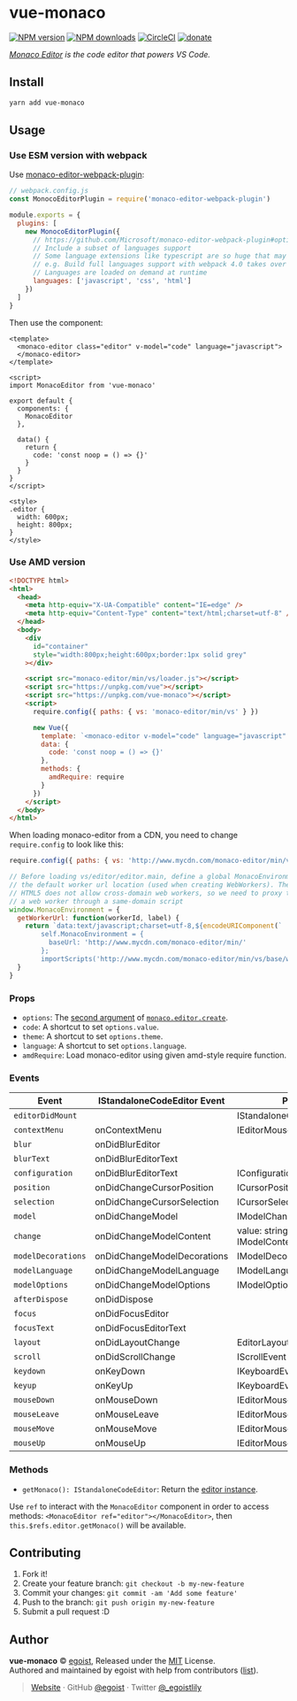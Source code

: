 # vue-monaco

[![NPM version](https://img.shields.io/npm/v/vue-monaco.svg?style=flat)](https://npmjs.com/package/vue-monaco) [![NPM downloads](https://img.shields.io/npm/dm/vue-monaco.svg?style=flat)](https://npmjs.com/package/vue-monaco) [![CircleCI](https://circleci.com/gh/egoist/vue-monaco/tree/master.svg?style=shield)](https://circleci.com/gh/egoist/vue-monaco/tree/master) [![donate](https://img.shields.io/badge/$-donate-ff69b4.svg?maxAge=2592000&style=flat)](https://github.com/egoist/donate)

_[Monaco Editor](https://github.com/Microsoft/monaco-editor) is the code editor that powers VS Code._

## Install

```bash
yarn add vue-monaco
```

## Usage

### Use ESM version with webpack

Use [monaco-editor-webpack-plugin](https://github.com/Microsoft/monaco-editor-webpack-plugin):

```js
// webpack.config.js
const MonocoEditorPlugin = require('monaco-editor-webpack-plugin')

module.exports = {
  plugins: [
    new MonocoEditorPlugin({
      // https://github.com/Microsoft/monaco-editor-webpack-plugin#options
      // Include a subset of languages support
      // Some language extensions like typescript are so huge that may impact build performance
      // e.g. Build full languages support with webpack 4.0 takes over 80 seconds
      // Languages are loaded on demand at runtime
      languages: ['javascript', 'css', 'html']
    })
  ]
}
```

Then use the component:

```vue
<template>
  <monaco-editor class="editor" v-model="code" language="javascript">
  </monaco-editor>
</template>

<script>
import MonacoEditor from 'vue-monaco'

export default {
  components: {
    MonacoEditor
  },

  data() {
    return {
      code: 'const noop = () => {}'
    }
  }
}
</script>

<style>
.editor {
  width: 600px;
  height: 800px;
}
</style>
```

### Use AMD version

```html
<!DOCTYPE html>
<html>
  <head>
    <meta http-equiv="X-UA-Compatible" content="IE=edge" />
    <meta http-equiv="Content-Type" content="text/html;charset=utf-8" />
  </head>
  <body>
    <div
      id="container"
      style="width:800px;height:600px;border:1px solid grey"
    ></div>

    <script src="monaco-editor/min/vs/loader.js"></script>
    <script src="https://unpkg.com/vue"></script>
    <script src="https://unpkg.com/vue-monaco"></script>
    <script>
      require.config({ paths: { vs: 'monaco-editor/min/vs' } })

      new Vue({
        template: `<monaco-editor v-model="code" language="javascript" :amdRequire="amdRequire" />`,
        data: {
          code: 'const noop = () => {}'
        },
        methods: {
          amdRequire: require
        }
      })
    </script>
  </body>
</html>
```

When loading monaco-editor from a CDN, you need to change `require.config` to look like this:

```js
require.config({ paths: { vs: 'http://www.mycdn.com/monaco-editor/min/vs' } })

// Before loading vs/editor/editor.main, define a global MonacoEnvironment that overwrites
// the default worker url location (used when creating WebWorkers). The problem here is that
// HTML5 does not allow cross-domain web workers, so we need to proxy the instantiation of
// a web worker through a same-domain script
window.MonacoEnvironment = {
  getWorkerUrl: function(workerId, label) {
    return `data:text/javascript;charset=utf-8,${encodeURIComponent(`
        self.MonacoEnvironment = {
          baseUrl: 'http://www.mycdn.com/monaco-editor/min/'
        };
        importScripts('http://www.mycdn.com/monaco-editor/min/vs/base/worker/workerMain.js');`)}`
  }
}
```

### Props

- `options`: The [second argument](https://microsoft.github.io/monaco-editor/api/interfaces/monaco.editor.ieditorconstructionoptions.html) of [`monaco.editor.create`](https://microsoft.github.io/monaco-editor/api/modules/monaco.editor.html#create).
- `code`: A shortcut to set `options.value`.
- `theme`: A shortcut to set `options.theme`.
- `language`: A shortcut to set `options.language`.
- `amdRequire`: Load monaco-editor using given amd-style require function.

### Events

| Event              | IStandaloneCodeEditor Event | Parameters                                  |
| ------------------ | --------------------------- | ------------------------------------------- |
| `editorDidMount`   |                             | IStandaloneCodeEditor                       |
| `contextMenu`      | onContextMenu               | IEditorMouseEvent                           |
| `blur`             | onDidBlurEditor             |                                             |
| `blurText`         | onDidBlurEditorText         |                                             |
| `configuration`    | onDidBlurEditorText         | IConfigurationChangedEvent                  |
| `position`         | onDidChangeCursorPosition   | ICursorPositionChangedEvent                 |
| `selection`        | onDidChangeCursorSelection  | ICursorSelectionChangedEvent                |
| `model`            | onDidChangeModel            | IModelChangedEvent                          |
| `change`           | onDidChangeModelContent     | value: string, e: IModelContentChangedEvent |
| `modelDecorations` | onDidChangeModelDecorations | IModelDecorationsChangedEvent               |
| `modelLanguage`    | onDidChangeModelLanguage    | IModelLanguageChangedEvent                  |
| `modelOptions`     | onDidChangeModelOptions     | IModelOptionsChangedEvent                   |
| `afterDispose`     | onDidDispose                |                                             |
| `focus`            | onDidFocusEditor            |                                             |
| `focusText`        | onDidFocusEditorText        |                                             |
| `layout`           | onDidLayoutChange           | EditorLayoutInfo                            |
| `scroll`           | onDidScrollChange           | IScrollEvent                                |
| `keydown`          | onKeyDown                   | IKeyboardEvent                              |
| `keyup`            | onKeyUp                     | IKeyboardEvent                              |
| `mouseDown`        | onMouseDown                 | IEditorMouseEvent                           |
| `mouseLeave`       | onMouseLeave                | IEditorMouseEvent                           |
| `mouseMove`        | onMouseMove                 | IEditorMouseEvent                           |
| `mouseUp`          | onMouseUp                   | IEditorMouseEvent                           |

### Methods

- `getMonaco(): IStandaloneCodeEditor`: Return the [editor instance](https://microsoft.github.io/monaco-editor/api/interfaces/monaco.editor.istandalonecodeeditor.html).

Use `ref` to interact with the `MonacoEditor` component in order to access methods: `<MonacoEditor ref="editor"></MonacoEditor>`, then `this.$refs.editor.getMonaco()` will be available.

## Contributing

1. Fork it!
2. Create your feature branch: `git checkout -b my-new-feature`
3. Commit your changes: `git commit -am 'Add some feature'`
4. Push to the branch: `git push origin my-new-feature`
5. Submit a pull request :D

## Author

**vue-monaco** © [egoist](https://github.com/egoist), Released under the [MIT](./LICENSE) License.<br>
Authored and maintained by egoist with help from contributors ([list](https://github.com/egoist/vue-monaco/contributors)).

> [Website](https://egoist.sh) · GitHub [@egoist](https://github.com/egoist) · Twitter [@\_egoistlily](https://twitter.com/_egoistlily)
